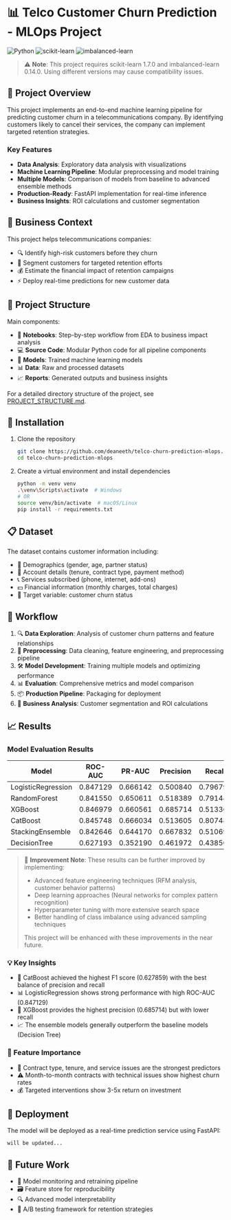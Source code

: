 # 📊 Telco Customer Churn Prediction - MLOps Project

![Python](https://img.shields.io/badge/Python-3.9%2B-blue)
![scikit-learn](https://img.shields.io/badge/scikit--learn-1.7.0-orange)
![imbalanced-learn](https://img.shields.io/badge/imbalanced--learn-0.14.0-green)

> ⚠️ **Note**: This project requires scikit-learn 1.7.0 and imbalanced-learn 0.14.0. Using different versions may cause compatibility issues.

## 📌 Project Overview

This project implements an end-to-end machine learning pipeline for predicting customer churn in a telecommunications company. By identifying customers likely to cancel their services, the company can implement targeted retention strategies.

### Key Features

- **Data Analysis**: Exploratory data analysis with visualizations
- **Machine Learning Pipeline**: Modular preprocessing and model training
- **Multiple Models**: Comparison of models from baseline to advanced ensemble methods
- **Production-Ready**: FastAPI implementation for real-time inference
- **Business Insights**: ROI calculations and customer segmentation

## 🏢 Business Context 

This project helps telecommunications companies:

- 🔍 Identify high-risk customers before they churn
- 🧩 Segment customers for targeted retention efforts
- 💰 Estimate the financial impact of retention campaigns
- ⚡ Deploy real-time predictions for new customer data

## 📁 Project Structure 

Main components:

- 📓 **Notebooks**: Step-by-step workflow from EDA to business impact analysis
- 💻 **Source Code**: Modular Python code for all pipeline components
- 🤖 **Models**: Trained machine learning models
- 📊 **Data**: Raw and processed datasets
- 📈 **Reports**: Generated outputs and business insights

For a detailed directory structure of the project, see [PROJECT_STRUCTURE.md](PROJECT_STRUCTURE.md).

## 🚀 Installation 

1. Clone the repository

   ```bash
   git clone https://github.com/deaneeth/telco-churn-prediction-mlops.git
   cd telco-churn-prediction-mlops
   ```

2. Create a virtual environment and install dependencies

   ```bash
   python -m venv venv
   .\venv\Scripts\activate  # Windows
   # OR
   source venv/bin/activate  # macOS/Linux
   pip install -r requirements.txt
   ```

## 📋 Dataset 

The dataset contains customer information including:

- 👤 Demographics (gender, age, partner status)
- 📝 Account details (tenure, contract type, payment method)
- 📞 Services subscribed (phone, internet, add-ons)
- 💵 Financial information (monthly charges, total charges)
- 🎯 Target variable: customer churn status

## 🔄 Workflow 

1. 🔍 **Data Exploration**: Analysis of customer churn patterns and feature relationships
2. 🧹 **Preprocessing**: Data cleaning, feature engineering, and preprocessing pipeline
3. 🛠️ **Model Development**: Training multiple models and optimizing performance
4. 📊 **Evaluation**: Comprehensive metrics and model comparison
5. 📦 **Production Pipeline**: Packaging for deployment
6. 💼 **Business Analysis**: Customer segmentation and ROI calculations

## 📈 Results 

### Model Evaluation Results

| Model              | ROC-AUC   | PR-AUC    | Precision  | Recall    | F1        |
|--------------------|-----------|-----------|------------|-----------|-----------|
| LogisticRegression | 0.847129  | 0.666142  | 0.500840   | 0.796791  | 0.615067  |
| RandomForest       | 0.841550  | 0.650611  | 0.518389   | 0.791444  | 0.626455  |
| XGBoost            | 0.846979  | 0.660561  | 0.685714   | 0.513369  | 0.587156  |
| CatBoost           | 0.845748  | 0.666034  | 0.513605   | 0.807487  | 0.627859  |
| StackingEnsemble   | 0.842646  | 0.644170  | 0.667832   | 0.510695  | 0.578788  |
| DecisionTree       | 0.627193  | 0.352190  | 0.461972   | 0.438503  | 0.449931  |

> 🚀 **Improvement Note**: These results can be further improved by implementing:
>
> - Advanced feature engineering techniques (RFM analysis, customer behavior patterns)
> - Deep learning approaches (Neural networks for complex pattern recognition)
> - Hyperparameter tuning with more extensive search space
> - Better handling of class imbalance using advanced sampling techniques
>
> This project will be enhanced with these improvements in the near future.

### 💡 Key Insights 

- 🥇 CatBoost achieved the highest F1 score (0.627859) with the best balance of precision and recall
- 📊 LogisticRegression shows strong performance with high ROC-AUC (0.847129)
- 🎯 XGBoost provides the highest precision (0.685714) but with lower recall
- 📈 The ensemble models generally outperform the baseline models (Decision Tree)

### 🔑 Feature Importance 

- 📝 Contract type, tenure, and service issues are the strongest predictors
- ⚠️ Month-to-month contracts with technical issues show highest churn rates
- 💰 Targeted interventions show 3-5x return on investment

## 🚀 Deployment 

The model will be deployed as a real-time prediction service using FastAPI:

```bash
will be updated...
```

## 🔮 Future Work 

- 🔄 Model monitoring and retraining pipeline
- 🗃️ Feature store for reproducibility
- 🔍 Advanced model interpretability
- 🧪 A/B testing framework for retention strategies

